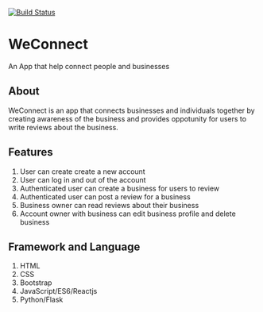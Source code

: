 [![Build Status](https://travis-ci.org/Ogollah/WeConnect.svg?branch=develop)](https://travis-ci.org/Ogollah/WeConnect)
# WeConnect
An App that help connect people and businesses

## About

WeConnect is an app that connects businesses and individuals together by creating awareness of the business and provides oppotunity for users to write reviews about the business.

## Features

  1. User can create create a new account
  2. User can log in and out of the account
  3. Authenticated user can create a business for users to review
  4. Authenticated user can post a review for a business
  5. Business owner can read reviews about their business
  6. Account owner with business can edit business profile and delete business

## Framework and Language

 1. HTML
 2. CSS
 3. Bootstrap
 4. JavaScript/ES6/Reactjs
 5. Python/Flask

